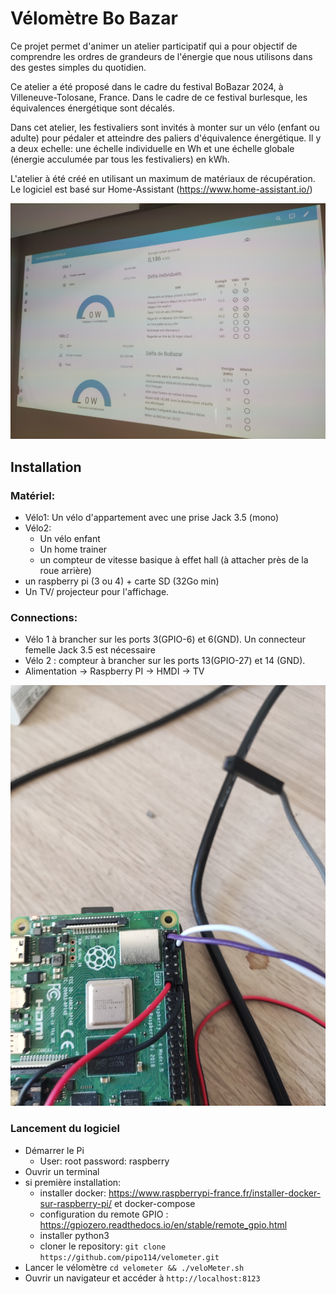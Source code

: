 # Vélomètre Bo Bazar

Ce projet permet d'animer un atelier participatif qui a pour objectif de comprendre les ordres de grandeurs de l'énergie que nous utilisons dans des gestes simples du quotidien.

Ce atelier a été proposé dans le cadre du festival BoBazar 2024, à Villeneuve-Tolosane, France.
Dans le cadre de ce festival burlesque, les équivalences énergétique sont décalés.

Dans cet atelier, les festivaliers sont invités à monter sur un vélo (enfant ou adulte) pour pédaler et atteindre des paliers d'équivalence énergétique. Il y a deux echelle: une échelle individuelle en Wh et une échelle globale (énergie acculumée par tous les festivaliers) en kWh.

L'atelier à été créé en utilisant un maximum de matériaux de récupération.
Le logiciel est basé sur Home-Assistant (https://www.home-assistant.io/)

![dashboard](images/dashboard.png)

## Installation
 
 ### Matériel:

- Vélo1: Un vélo d'appartement avec une prise Jack 3.5 (mono)
- Vélo2: 
  - Un vélo enfant
  - Un home trainer
  - un compteur de vitesse basique à effet hall (à attacher près de la roue arrière)
- un raspberry pi (3 ou 4) + carte SD (32Go min)
- Un TV/ projecteur pour l'affichage.


### Connections:
- Vélo 1 à brancher sur les ports 3(GPIO-6) et 6(GND). Un connecteur femelle Jack 3.5 est nécessaire
- Vélo 2 : compteur à brancher sur les ports 13(GPIO-27) et 14 (GND).
- Alimentation -> Raspberry PI -> HMDI -> TV

![photo connexion GPIO](images/pinout.png)

### Lancement du logiciel

- Démarrer le Pi
  - User: root password: raspberry
- Ouvrir un terminal
- si première installation:
  - installer docker: https://www.raspberrypi-france.fr/installer-docker-sur-raspberry-pi/ et docker-compose
  - configuration du remote GPIO : https://gpiozero.readthedocs.io/en/stable/remote_gpio.html
  - installer python3
  - cloner le repository: `git clone https://github.com/pipo114/velometer.git`
- Lancer le vélomètre `cd velometer && ./veloMeter.sh`
- Ouvrir un navigateur et accéder à `http://localhost:8123`